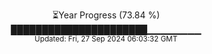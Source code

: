 <p align="center">
⏳Year Progress (73.84 %)<br>
██████████████████████▁▁▁▁▁▁▁▁ <br>
<sub>Updated: Fri, 27 Sep 2024 06:03:32 GMT</sub>
</p>

